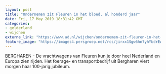 ```yaml
---
layout: post
title: "Ondernemen zit Fleuren in het bloed, al honderd jaar"
date: Fri, 17 May 2019 18:31:42 GMT
categories: 
- gelderland 
- wijchen 
externe_link: "https://www.ad.nl/wijchen/ondernemen-zit-fleuren-in-het-bloed-al-honderd-jaar~a3a305b2/"
feature_image: "https://images4.persgroep.net/rcs/jirxx1Sgw6hn7yhYbdrEw2MaFB0/diocontent/147705864/_fitwidth/400/?appId=21791a8992982cd8da851550a453bd7f&quality=0.7"
---
```


BERGHAREN - De vrachtwagens van Fleuren kun je door heel Nederland en Europa zien rijden.  Het foerage- en transportbedrijf uit Bergharen viert morgen haar 100-jarig jubileum.
